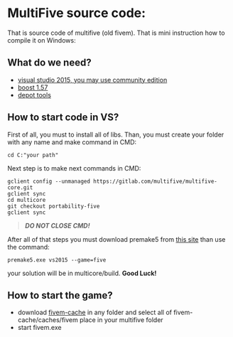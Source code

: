 # MultiFive source code:

That is source code of multifive (old fivem).
That is mini instruction how to compile it on Windows:

## What do we need?

- [visual studio 2015, you may use community edition](https://www.visualstudio.com/ru-ru/downloads/download-visual-studio-vs.aspx)
- [boost 1.57](http://www.boost.org/doc/libs/1_57_0/)
- [depot tools](https://www.chromium.org/developers/how-tos/install-depot-tools)

## How to start code in VS?

First of all, you must to install all of libs. Than, you must create your folder with any name and make command in CMD:
```
cd C:"your path"
```
Next step is to make next commands in CMD:
```
gclient config --unmanaged https://gitlab.com/multifive/multifive-core.git
gclient sync
cd multicore
git checkout portability-five
gclient sync
```
> **_DO NOT CLOSE CMD!_**
 
After all of that steps you must download premake5 from [this site](https://premake.github.io/) than use the command:
```
premake5.exe vs2015 --game=five
```
your solution will be in multicore/build.
**Good Luck!**

## How to start the game?

- download [fivem-cache](https://gitlab.com/multifive/fivem-cache/) in any folder and select all of fivem-cache/caches/fivem place in your multifive folder
- start fivem.exe